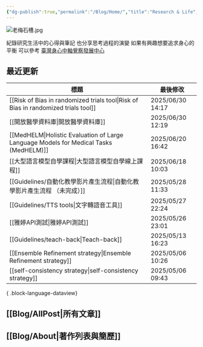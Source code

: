 ```yaml
---
{"dg-publish":true,"permalink":"/Blog/Home/","title":"Research & Life","contentClasses":"cards","tags":["blog","gardenEntry"],"created":"2023-02-16T00:00:00.000Z","updated":"2024-05-17T10:41"}
---
```



![老梅石槽.jpg](/img/user/Blog/images/%E8%80%81%E6%A2%85%E7%9F%B3%E6%A7%BD.jpg)

紀錄研究生活中的心得與筆記
也分享思考過程的演變
如果有興趣想要追求身心的平衡
可以參考 [臺灣身心中軸覺察發展中心](https://bmaa.tw)

## 最近更新

| 標題                                                                                       | 最後修改              |
| ---------------------------------------------------------------------------------------- | ----------------- |
| [[Risk of Bias in randomized trials tool\|Risk of Bias in randomized trials tool]]    | 2025/06/30  14:17 |
| [[開放醫學資料庫\|開放醫學資料庫]]                                                                  | 2025/06/30  12:19 |
| [[MedHELM\|Holistic Evaluation of Large Language Models for Medical Tasks (MedHELM)]] | 2025/06/20  16:42 |
| [[大型語言模型自學課程\|大型語言模型自學線上課程]]                                                          | 2025/06/18  10:03 |
| [[Guidelines/自動化教學影片產生流程\|自動化教學影片產生流程 （未完成）]]                                         | 2025/05/28  11:33 |
| [[Guidelines/TTS tools\|文字轉語音工具]]                                                     | 2025/05/27  22:24 |
| [[雅婷API測試\|雅婷API測試]]                                                                  | 2025/05/26  23:01 |
| [[Guidelines/teach-back\|Teach-back]]                                                 | 2025/05/13  16:23 |
| [[Ensemble Refinement strategy\|Ensemble Refinement strategy]]                        | 2025/05/06  10:26 |
| [[self-consistency strategy\|self-consistency strategy]]                              | 2025/05/06  09:43 |

{ .block-language-dataview}

## [[Blog/AllPost\|所有文章]]

## [[Blog/About\|著作列表與簡歷]]
